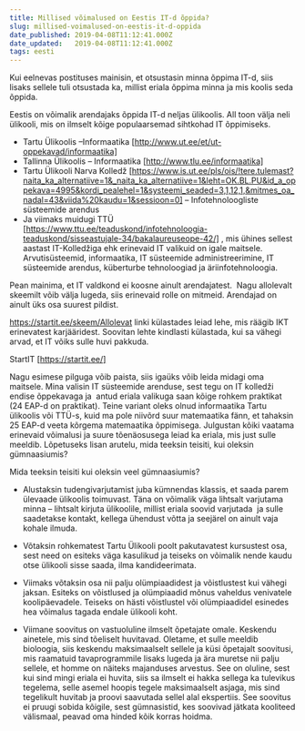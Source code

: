 ```yaml
---
title: Millised võimalused on Eestis IT-d õppida?
slug: millised-voimalused-on-eestis-it-d-oppida
date_published: 2019-04-08T11:12:41.000Z
date_updated:   2019-04-08T11:12:41.000Z
tags: eesti
---
```


Kui eelnevas postituses mainisin, et otsustasin minna õppima IT-d, siis lisaks
sellele tuli otsustada ka, millist eriala õppima minna ja mis koolis seda
õppida.

Eestis on võimalik arendajaks õppida IT-d neljas ülikoolis. All toon välja neli
ülikooli, mis on ilmselt kõige populaarsemad sihtkohad IT õppimiseks.

 * Tartu Ülikoolis –Informaatika [http://www.ut.ee/et/ut-oppekavad/informaatika]
 * Tallinna Ülikoolis – Informaatika [http://www.tlu.ee/informaatika]
 * Tartu Ülikooli Narva Kolledž
   [https://www.is.ut.ee/pls/ois/!tere.tulemast?naita_ka_alternatiive=1&_naita_ka_alternatiive=1&leht=OK.BL.PU&id_a_oppekava=4995&kordi_pealehel=1&systeemi_seaded=3,1,12,1,&mitmes_oa_nadal=43&viida%20kaudu=1&sessioon=0] 
    – Infotehnoloogliste süsteemide arendus
 * Ja viimaks muidugi TTÜ
   [https://www.ttu.ee/teaduskond/infotehnoloogia-teaduskond/sisseastujale-34/bakalaureuseope-42/]
   , mis ühines sellest aastast IT-Kolledžiga ehk erinevaid IT valikuid on igale
   maitsele. Arvutisüsteemid, informaatika, IT süsteemide administreerimine, IT
   süsteemide arendus, küberturbe tehnoloogiad ja äriinfotehnoloogia.

Pean mainima, et IT valdkond ei koosne ainult arendajatest.  Nagu allolevalt
skeemilt võib välja lugeda, siis erinevaid rolle on mitmeid. Arendajad on ainult
üks osa suurest pildist.

https://startit.ee/skeem/Allolevat linki külastades leiad lehe, mis räägib IKT
erinevatest karjääridest. Soovitan lehte kindlasti külastada, kui sa vähegi
arvad, et IT võiks sulle huvi pakkuda.

StartIT [https://startit.ee/]

Nagu esimese pilguga võib paista, siis igaüks võib leida midagi oma maitsele.
Mina valisin IT süsteemide arenduse, sest tegu on IT kolledži endise õppekavaga
ja  antud eriala valikuga saan kõige rohkem praktikat (24 EAP-d on praktikat).
Teine variant oleks olnud informaatika Tartu ülikoolis või TTÜ-s, kuid ma pole
niivõrd suur matemaatika fänn, et tahaksin 25 EAP-d veeta kõrgema matemaatika
õppimisega. Julgustan kõiki vaatama erinevaid võimalusi ja suure tõenäosusega
leiad ka eriala, mis just sulle meeldib. Lõpetuseks lisan arutelu, mida teeksin
teisiti, kui oleksin gümnaasiumis?

Mida teeksin teisiti kui oleksin veel gümnaasiumis?
 * Alustaksin tudengivarjutamist juba kümnendas klassis, et saada parem ülevaade
   ülikoolis toimuvast. Täna on võimalik väga lihtsalt varjutama minna –
   lihtsalt kirjuta ülikoolile, millist eriala soovid varjutada  ja sulle
   saadetakse kontakt, kellega ühendust võtta ja seejärel on ainult vaja kohale
   ilmuda.
 * Võtaksin rohkematest Tartu Ülikooli poolt pakutavatest kursustest osa, sest
   need on esiteks väga kasulikud ja teiseks on võimalik nende kaudu otse
   ülikooli sisse saada, ilma kandideerimata.

 * Viimaks võtaksin osa nii palju olümpiaadidest ja võistlustest kui vähegi
   jaksan. Esiteks on võistlused ja olümpiaadid mõnus vaheldus venivatele
   koolipäevadele. Teiseks on hästi võistlustel või olümpiaadidel esinedes hea
   võimalus tagada endale ülikooli koht.
 * Viimane soovitus on vastuoluline ilmselt õpetajate omale. Keskendu ainetele,
   mis sind tõeliselt huvitavad. Oletame, et sulle meeldib bioloogia, siis
   keskendu maksimaalselt sellele ja küsi õpetajalt soovitusi, mis raamatuid
   tavaprogrammile lisaks lugeda ja ära muretse nii palju sellele, et homme on
   näiteks majanduses arvestus. See on oluline, sest kui sind mingi eriala ei
   huvita, siis sa ilmselt ei hakka sellega ka tulevikus tegelema, selle asemel
   hoopis tegele maksimaalselt asjaga, mis sind tegelikult huvitab ja proovi
   saavutada sellel alal ekspertiis. See soovitus ei pruugi sobida kõigile, sest
   gümnasistid, kes soovivad jätkata kooliteed välismaal, peavad oma hinded kõik
   korras hoidma.
